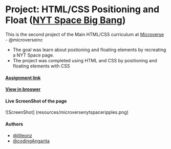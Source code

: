 # Project: HTML/CSS Positioning and Float ([NYT Space Big Bang](http://www.nytimes.com/2014/03/18/science/space/detection-of-waves-in-space-buttresses-landmark-theory-of-big-bang.html?_r=0))

This is the second project of the Main HTML/CSS curriculum at [Microverse](https://www.microverse.org/) - @microverseinc
* The goal was learn about postioning and floating elements by recreating a NYT Space page. 
* The project was completed using HTML and CSS by positioning and floating elements with CSS

#### [Assignment link](https://www.theodinproject.com/courses/html5-and-css3/lessons/positioning-and-floating-elements)

#### [View in broswer](https://rawcdn.githack.com/codingAngarita/nytimes-article-copy/ec2303da7345dcdf7197555ce67ec595d2b31338/index.html)

#### Live ScreenShot of the page
![ScreenShot] (resources/microversenytspaceripples.png)


#### Authors

* [@lilleonz](https://github.com/lilleonz)
* [@codingAngarita](https://github.com/codingAngarita)
